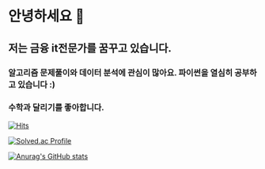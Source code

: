 # 안녕하세요 👋
## 저는 금융 it전문가를 꿈꾸고 있습니다.
### 알고리즘 문제풀이와 데이터 분석에 관심이 많아요. 파이썬을 열심히 공부하고 있습니다 :)
### 수학과 달리기를 좋아합니다.

[![Hits](https://hits.seeyoufarm.com/api/count/incr/badge.svg?url=https%3A%2F%2Fgithub.com%2FSoohyuk-Park&count_bg=%2379C83D&title_bg=%23555555&icon=prometheus.svg&icon_color=%23E7E7E7&title=hits&edge_flat=false)](https://hits.seeyoufarm.com)

[![Solved.ac Profile](http://mazassumnida.wtf/api/v2/generate_badge?boj=homeomor997)](https://solved.ac/homeomor997/)

[![Anurag's GitHub stats](https://github-readme-stats.vercel.app/api?username=Soohyuk-Park&show_icons=true&theme=cobalt)](https://github.com/Soohyuk-Park/github-readme-stats)



<!--
**Soohyuk-Park/Soohyuk-Park** is a ✨ _special_ ✨ repository because its `README.md` (this file) appears on your GitHub profile.

Here are some ideas to get you started:

- 🔭 I’m currently working on ...
- 🌱 I’m currently learning ...
- 👯 I’m looking to collaborate on ...
- 🤔 I’m looking for help with ...
- 💬 Ask me about ...
- 📫 How to reach me: ...
- 😄 Pronouns: ...
- ⚡ Fun fact: ...
